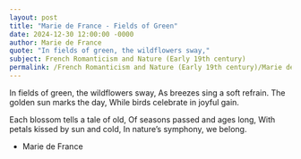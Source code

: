 ```yaml
---
layout: post
title: "Marie de France - Fields of Green"
date: 2024-12-30 12:00:00 -0000
author: Marie de France
quote: "In fields of green, the wildflowers sway,"
subject: French Romanticism and Nature (Early 19th century)
permalink: /French Romanticism and Nature (Early 19th century)/Marie de France/Marie de France - Fields of Green
---
```


In fields of green, the wildflowers sway,
As breezes sing a soft refrain.
The golden sun marks the day,
While birds celebrate in joyful gain.

Each blossom tells a tale of old,
Of seasons passed and ages long,
With petals kissed by sun and cold,
In nature’s symphony, we belong.

- Marie de France
